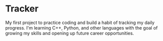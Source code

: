 # Tracker
My first project to practice coding and build a habit of tracking my daily progress. I'm learning C++, Python, and other languages with the goal of growing my skills and opening up future career opportunities.
